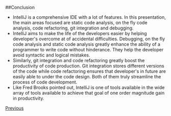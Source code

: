 ##Conclusion
* IntelliJ is a comprehensive IDE with a lot of features. In this presentation, the main areas focused are static code analysis, on the fly code analysis, code refactoring, git integration and debugging.
* IntelliJ aims to make the life of the developers easier by helping developer's overcome at of accidental difficulties. Debugging, on the fly code analysis and static code analysis greatly enhance the ability of a programmer to write code without hinderance. They help the developer avoid syntactic and logical mistakes.
* Similarly, git integration and code refactoring greatly boost the productivity of code production. Git integration stores different versions of the code while code refactoring ensures that developer's in future are easily able to under the code design. Both of them truly streamline the process of code development.
* Like Fred Brooks pointed out, IntelliJ is one of tools available in the wide array of tools available to achieve that goal of one order magnitude gain in productivity.

[Previous](Slide17_DebuggerIV.md)
